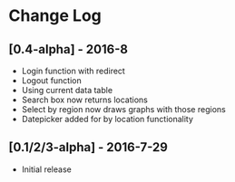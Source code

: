 # Change Log

## [0.4-alpha] - 2016-8
- Login function with redirect
- Logout function
- Using current data table
- Search box now returns locations
- Select by region now draws graphs with those regions
- Datepicker added for by location functionality

## [0.1/2/3-alpha] - 2016-7-29
- Initial release